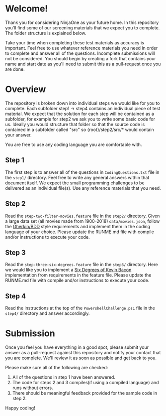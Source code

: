 # Welcome!
Thank you for considering NinjaOne as your future home. In this repository you'll find some of our screening materials that we expect you to complete. The folder structure is explained below.

Take your time when completing these test materials as accuracy is important. Feel free to use whatever reference materials you need in order to complete and answer all of the questions. Incomplete submissions will not be considered. You should begin by creating a fork that contains your name and start date as you'll need to submit this as a pull-request once you are done.

# Overview
The repository is broken down into individual steps we would like for you to complete. Each subfolder step1 -> step4 contains an individual piece of test material. We expect that the solution for each step will be contained as a subfolder, for example for step2 we ask you to write some basic code for us. Ideally you would structure that folder so that the source code is contained in a subfolder called "src" so {root}/step2/src/* would contain your answer. 

You are free to use any coding language you are comfortable with.

## Step 1
The first step is to answer all of the questions in `CodingQuestions.txt` file in the `step1/` directory. Feel free to write any general answers within that document itself. We expect the small programming challenges to be delivered as an individual file(s). Use any reference materials that you need.

## Step 2
Read the `step-two-filter-movies.feature` file in the `step2/` directory. Given a large data set (all movies made from 1900-2018) `data/movies.json`, follow the [Gherkin/BDD](https://www.guru99.com/gherkin-test-cucumber.html) style requirements and implement them in the coding language of your choice. Please update the RUNME.md file with compile and/or instructions to execute your code.

## Step 3
Read the `step-three-six-degrees.feature` file in the `step3/` directory. Here we would like you to implement a [Six Degrees of Kevin Bacon](https://en.wikipedia.org/wiki/Six_Degrees_of_Kevin_Bacon#:~:text=Six%20Degrees%20of%20Kevin%20Bacon%20or%20Bacon's%20Law%20is%20a,ultimately%20leads%20to%20prolific%20American) implementation from requirements in the feature file. Please update the RUNME.md file with compile and/or instructions to execute your code.

## Step 4
Read the instructions at the top of the `PowershellChallenge.ps1` file in the `step4/` directory and answer accordingly.

# Submission
Once you feel you have everything in a good spot, please submit your answer as a pull-request against this repository and notify your contact that you are complete. We'll review it as soon as possible and get back to you.

Please make sure all of the following are checked:

1. All of the questions in step 1 have been answered.
2. The code for steps 2 and 3 compiles(if using a compiled language) and runs without errors.
3. There should be meaningful feedback provided for the sample code in step 2.

Happy coding!
